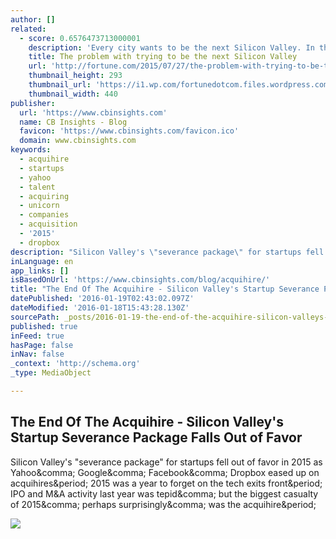 ```yaml
---
author: []
related:
  - score: 0.6576473713000001
    description: 'Every city wants to be the next Silicon Valley. In the last decade, policy makers and municipal boosters have spent millions on initiatives meant to lure and nurture local entrepreneurs. See: "StartUp PHL," "StartUp-Miami," "Startup VA," "Startup America," and countless others.'
    title: The problem with trying to be the next Silicon Valley
    url: 'http://fortune.com/2015/07/27/the-problem-with-trying-to-be-the-next-silicon-valley/'
    thumbnail_height: 293
    thumbnail_url: 'https://i1.wp.com/fortunedotcom.files.wordpress.com/2015/07/gettyimages-562451613.jpg?fit=440%2C330&quality=80&strip'
    thumbnail_width: 440
publisher:
  url: 'https://www.cbinsights.com'
  name: CB Insights - Blog
  favicon: 'https://www.cbinsights.com/favicon.ico'
  domain: www.cbinsights.com
keywords:
  - acquihire
  - startups
  - yahoo
  - talent
  - acquiring
  - unicorn
  - companies
  - acquisition
  - '2015'
  - dropbox
description: "Silicon Valley's \"severance package\" for startups fell out of favor in 2015 as Yahoo, Google, Facebook, Dropbox eased up on acquihires. 2015 was a year to forget on the tech exits front. IPO and M&A activity last year was tepid, but the biggest casualty of 2015, perhaps surprisingly, was the acquihire."
inLanguage: en
app_links: []
isBasedOnUrl: 'https://www.cbinsights.com/blog/acquihire/'
title: "The End Of The Acquihire - Silicon Valley's Startup Severance Package Falls Out of Favor"
datePublished: '2016-01-19T02:43:02.097Z'
dateModified: '2016-01-18T15:43:28.130Z'
sourcePath: _posts/2016-01-19-the-end-of-the-acquihire-silicon-valleys-startup-severanc.md
published: true
inFeed: true
hasPage: false
inNav: false
_context: 'http://schema.org'
_type: MediaObject

---
```

<article style=""><h1>The End Of The Acquihire - Silicon Valley's Startup Severance Package Falls Out of Favor</h1><p>Silicon Valley's "severance package" for startups fell out of favor in 2015 as Yahoo&amp;comma; Google&amp;comma; Facebook&amp;comma; Dropbox eased up on acquihires&amp;period; 2015 was a year to forget on the tech exits front&amp;period; IPO and M&amp;A activity last year was tepid&amp;comma; but the biggest casualty of 2015&amp;comma; perhaps surprisingly&amp;comma; was the acquihire&amp;period;</p><img src="https://cbi-blog.s3.amazonaws.com/blog/wp-content/uploads/2016/01/yahoo-acqui-hire-binge.png" /></article>
